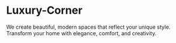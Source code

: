 # Luxury-Corner
We create beautiful, modern spaces that reflect your unique style. Transform your home with elegance, comfort, and creativity.
